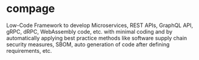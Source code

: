 # compage
Low-Code Framework to develop Microservices, REST APIs, GraphQL API, gRPC, dRPC, WebAssembly code, etc. with minimal coding and by automatically applying best practice methods like software supply chain security measures, SBOM, auto generation of code after defining requirements, etc. 
